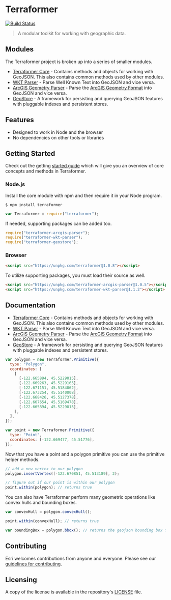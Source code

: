 # Terraformer

[![Build Status](https://travis-ci.org/Esri/terraformer.svg?branch=master)](https://travis-ci.org/Esri/terraformer)

> A modular toolkit for working with geographic data.

## Modules

The Terraformer project is broken up into a series of smaller modules.

- [Terraformer Core](docs/core.md) - Contains methods and objects for working with GeoJSON. This also contains common methods used by other modules.
- [WKT Parser](docs/wkt-parser.md) - Parse Well Known Text into GeoJSON and vice versa.
- [ArcGIS Geometry Parser](docs/arcgis-parser.md) - Parse the [ArcGIS Geometry Format](http://resources.arcgis.com/en/help/arcgis-rest-api/#/Geometry_Objects/02r3000000n1000000/) into GeoJSON and vice versa.
- [GeoStore](docs/glossary.md) - A framework for persisting and querying GeoJSON features with pluggable indexes and persistent stores.

## Features

- Designed to work in Node and the browser
- No dependencies on other tools or libraries

## Getting Started

Check out the getting [started guide](docs/getting-started.md) which will give you an overview of core concepts and methods in Terraformer.

### Node.js

Install the core module with npm and then require it in your Node program.

```
$ npm install terraformer
```

```js
var Terraformer = require("terraformer");
```

If needed, supporting packages can be added too.

```js
require("terraformer-arcgis-parser");
require("terraformer-wkt-parser");
require("terraformer-geostore");
```

### Browser

```html
<script src="https://unpkg.com/terraformer@1.0.8"></script>
```

To utilize supporting packages, you must load their source as well.

```html
<script src="https://unpkg.com/terraformer-arcgis-parser@1.0.5"></script>
<script src="https://unpkg.com/terraformer-wkt-parser@1.1.2"></script>
```

## Documentation

- [Terraformer Core](docs/core.md) - Contains methods and objects for working with GeoJSON. This also contains common methods used by other modules.
- [WKT Parser](docs/wkt-parser.md) - Parse Well Known Text into GeoJSON and vice versa.
- [ArcGIS Geometry Parser](docs/arcgis-parser.md) - Parse the [ArcGIS Geometry Format](http://resources.arcgis.com/en/help/arcgis-rest-api/#/Geometry_Objects/02r3000000n1000000/) into GeoJSON and vice versa.
- [GeoStore](docs/glossary.md) - A framework for persisting and querying GeoJSON features with pluggable indexes and persistent stores.

```js
var polygon = new Terraformer.Primitive({
  type: "Polygon",
  coordinates: [
    [
      [-122.665894, 45.5229015],
      [-122.669263, 45.5229165],
      [-122.671151, 45.5184062],
      [-122.673254, 45.5140008],
      [-122.668426, 45.5127378],
      [-122.667654, 45.5169478],
      [-122.665894, 45.5229015],
    ],
  ],
});

var point = new Terraformer.Primitive({
  type: "Point",
  coordinates: [-122.669477, 45.51776],
});
```

Now that you have a point and a polygon primitive you can use the primitive helper methods.

```js
// add a new vertex to our polygon
polygon.insertVertex([-122.670851, 45.513189], 2);

// figure out if our point is within our polygon
point.within(polygon); // returns true
```

You can also have Terraformer perform many geometric operations like convex hulls and bounding boxes.

```js
var convexHull = polygon.convexHull();

point.within(convexHull); // returns true

var boundingBox = polygon.bbox(); // returns the geojson bounding box for this object.
```

## Contributing

Esri welcomes contributions from anyone and everyone. Please see our [guidelines for contributing](https://github.com/esri/contributing).

## Licensing

A copy of the license is available in the repository's [LICENSE](./LICENSE) file.
